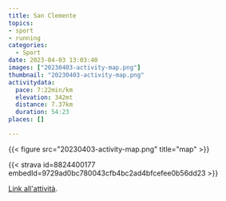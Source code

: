 ```yaml
---
title: San Clemente
topics:
- sport
- running
categories:
  - Sport
date: 2023-04-03 13:03:40
images: ["20230403-activity-map.png"]
thumbnail: "20230403-activity-map.png"
activitydata:
  pace: 7:22min/km
  elevation: 342mt
  distance: 7.37km
  duration: 54:23
places: []

---
```






{{< figure src="20230403-activity-map.png" title="map" >}}


{{< strava id=8824400177 embedId=9729ad0bc780043cfb4bc2ad4bfcefee0b56dd23 >}}

[Link all'attività](https://strava.com/activities/8824400177).

